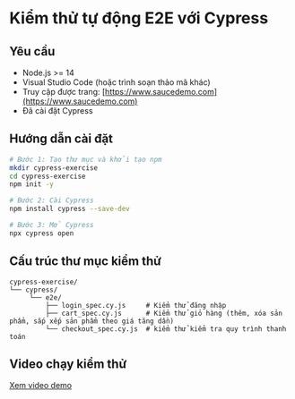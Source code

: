 # Kiểm thử tự động E2E với Cypress

##  Yêu cầu

- Node.js >= 14
- Visual Studio Code (hoặc trình soạn thảo mã khác)
- Truy cập được trang: [https://www.saucedemo.com](https://www.saucedemo.com)
- Đã cài đặt Cypress

## Hướng dẫn cài đặt

```bash
# Bước 1: Tạo thư mục và khởi tạo npm
mkdir cypress-exercise
cd cypress-exercise
npm init -y

# Bước 2: Cài Cypress
npm install cypress --save-dev

# Bước 3: Mở Cypress
npx cypress open
```
## Cấu trúc thư mục kiểm thử
```
cypress-exercise/
└── cypress/
     └── e2e/
         ├── login_spec.cy.js     # Kiểm thử đăng nhập
         ├── cart_spec.cy.js      # Kiểm thử giỏ hàng (thêm, xóa sản phẩm, sắp xếp sản phẩm theo giá tăng dần) 
         └── checkout_spec.cy.js  # kiểm thử kiểm tra quy trình thanh toán
```
## Video chạy kiểm thử

[Xem video demo](./demo/demo_test_cypress.mp4)
